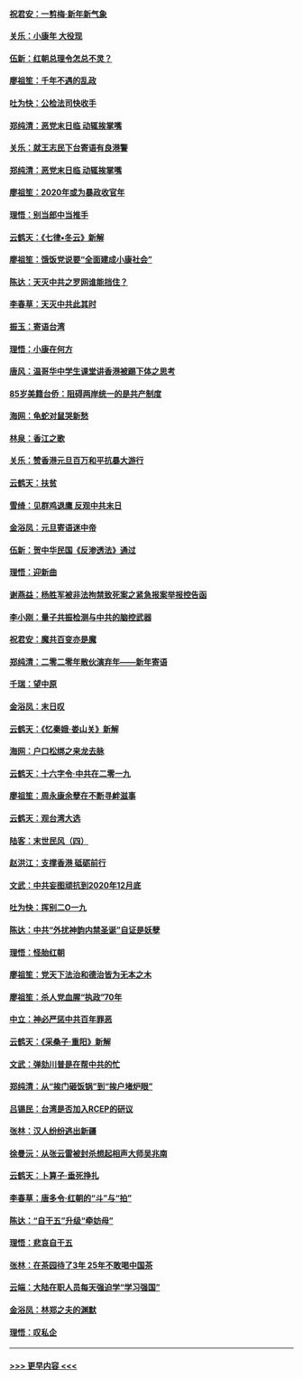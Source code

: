 #### [祝君安：一剪梅‧新年新气象](../pages/nsc993/n11776340.md?t=01090455) 
#### [关乐：小康年 大役现](../pages/nsc993/n11774213.md?t=01090455) 
#### [伍新：红朝总理令怎总不灵？](../pages/nsc993/n11770813.md?t=01090455) 
#### [廖祖笙：千年不遇的乱政](../pages/nsc993/n11770373.md?t=01090455) 
#### [吐为快：公检法司快收手](../pages/nsc993/n11770359.md?t=01090455) 
#### [郑纯清：恶党末日临 动辄挨掌嘴](../pages/nsc993/n11769912.md?t=01090455) 
#### [关乐：就王志民下台寄语有良港警](../pages/nsc993/n11769903.md?t=01090455) 
#### [郑纯清：恶党末日临 动辄挨掌嘴](../pages/nsc993/n11769356.md?t=01090455) 
#### [廖祖笙：2020年或为暴政收官年](../pages/nsc993/n11768216.md?t=01090455) 
#### [理悟：别当郎中当推手](../pages/nsc993/n11768243.md?t=01090455) 
#### [云鹤天：《七律▪冬云》新解](../pages/nsc993/n11768204.md?t=01090455) 
#### [廖祖笙：饿饭党说要“全面建成小康社会”](../pages/nsc993/n11767482.md?t=01090455) 
#### [陈达：天灭中共之罗网谁能挡住？](../pages/nsc993/n11767465.md?t=01090455) 
#### [李春草：天灭中共此其时](../pages/nsc993/n11767452.md?t=01090455) 
#### [振玉：寄语台湾](../pages/nsc993/n11767432.md?t=01090455) 
#### [理悟：小康在何方](../pages/nsc993/n11767394.md?t=01090455) 
#### [唐风：温哥华中学生课堂讲香港被踢下体之思考](../pages/nsc993/n11766848.md?t=01090455) 
#### [85岁美籍台侨：阻碍两岸统一的是共产制度](../pages/nsc993/n11765043.md?t=01090455) 
#### [海网：龟蛇对鼠哭新愁](../pages/nsc993/n11764895.md?t=01090455) 
#### [林泉：香江之歌](../pages/nsc993/n11764415.md?t=01090455) 
#### [关乐：赞香港元旦百万和平抗暴大游行](../pages/nsc993/n11764382.md?t=01090455) 
#### [云鹤天：扶贫](../pages/nsc993/n11764245.md?t=01090455) 
#### [雪绮：见群鸡退鹰  反观中共末日](../pages/nsc993/n11762112.md?t=01090455) 
#### [金浴凤：元旦寄语迷中帝](../pages/nsc993/n11761788.md?t=01090455) 
#### [伍新：贺中华民国《反渗透法》通过](../pages/nsc993/n11761994.md?t=01090455) 
#### [理悟：迎新曲](../pages/nsc993/n11761152.md?t=01090455) 
#### [谢燕益：杨胜军被非法拘禁致死案之紧急报案举报控告函](../pages/nsc993/n11756134.md?t=01090455) 
#### [李小刚：量子共振检测与中共的脑控武器](../pages/nsc993/n11754518.md?t=01090455) 
#### [祝君安：魔共百变亦是魔](../pages/nsc993/n11754469.md?t=01090455) 
#### [郑纯清：二零二零年散伙演弃年——新年寄语](../pages/nsc993/n11754195.md?t=01090455) 
#### [千瑞：望中原](../pages/nsc993/n11754159.md?t=01090455) 
#### [金浴凤：末日叹](../pages/nsc993/n11752359.md?t=01090455) 
#### [云鹤天：《忆秦娥‧娄山关》新解](../pages/nsc993/n11752348.md?t=01090455) 
#### [海网：户口松绑之来龙去脉](../pages/nsc993/n11752328.md?t=01090455) 
#### [云鹤天：十六字令‧中共在二零一九](../pages/nsc993/n11752305.md?t=01090455) 
#### [廖祖笙：周永康余孽在不断寻衅滋事](../pages/nsc993/n11751013.md?t=01090455) 
#### [云鹤天：观台湾大选](../pages/nsc993/n11751007.md?t=01090455) 
#### [陆客：末世民风（四）](../pages/nsc993/n11749203.md?t=01090455) 
#### [赵洪江：支撑香港 砥砺前行](../pages/nsc993/n11748482.md?t=01090455) 
#### [文武：中共妄图顽抗到2020年12月底](../pages/nsc993/n11748446.md?t=01090455) 
#### [吐为快：挥别二O一九](../pages/nsc993/n11748411.md?t=01090455) 
#### [陈达：中共“外扰神韵内禁圣诞”自证是妖孽](../pages/nsc993/n11748226.md?t=01090455) 
#### [理悟：怪胎红朝](../pages/nsc993/n11748206.md?t=01090455) 
#### [廖祖笙：党天下法治和德治皆为无本之木](../pages/nsc993/n11748135.md?t=01090455) 
#### [廖祖笙：杀人党血腥“执政”70年](../pages/nsc993/n11745144.md?t=01090455) 
#### [中立：神必严惩中共百年罪恶](../pages/nsc993/n11744970.md?t=01090455) 
#### [云鹤天：《采桑子‧重阳》新解](../pages/nsc993/n11744948.md?t=01090455) 
#### [文武：弹劾川普是在帮中共的忙](../pages/nsc993/n11744758.md?t=01090455) 
#### [郑纯清：从“挨门砸饭锅”到“挨户堵炉眼”](../pages/nsc993/n11744745.md?t=01090455) 
#### [吕锡民：台湾是否加入RCEP的研议](../pages/nsc993/n11744701.md?t=01090455) 
#### [张林：汉人纷纷逃出新疆](../pages/nsc993/n11743530.md?t=01090455) 
#### [徐曼沅：从张云雷被封杀想起相声大师吴兆南](../pages/nsc993/n11741816.md?t=01090455) 
#### [云鹤天：卜算子‧垂死挣扎](../pages/nsc993/n11739956.md?t=01090455) 
#### [李春草：唐多令‧红朝的“斗”与“拍”](../pages/nsc993/n11739830.md?t=01090455) 
#### [陈达：“自干五”升级“牵妨母”](../pages/nsc993/n11739724.md?t=01090455) 
#### [理悟：悲哀自干五](../pages/nsc993/n11739547.md?t=01090455) 
#### [张林：在茶园待了3年 25年不敢喝中国茶](../pages/nsc993/n11739240.md?t=01090455) 
#### [云端：大陆在职人员每天强迫学“学习强国”](../pages/nsc993/n11738735.md?t=01090455) 
#### [金浴凤：林郑之夫的渊默](../pages/nsc993/n11737735.md?t=01090455) 
#### [理悟：叹私企](../pages/nsc993/n11737715.md?t=01090455) 

----
#### [ >>> 更早内容 <<< ](../indexes/nsc993-earlier.md)
